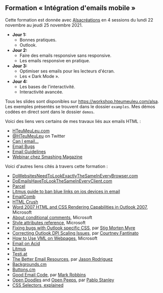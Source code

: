 Formation « Intégration d'emails mobile »
---

Cette formation est donnée avec [Alsacréations](https://formations.alsacreations.fr/formation-integration-emails-mobiles.html) en 4 sessions du lundi 22 novembre au jeudi 25 novembre 2021.

* **Jour 1:**
	- Bonnes pratiques.
	- Outlook.
* **Jour 2:**
	- Faire des emails responsive sans responsive.
	- Les emails responsive en pratique.
* **Jour 3:**
	- Optimiser ses emails pour les lecteurs d'écran.
	- Les « Dark Mode ».
* **Jour 4:**
	- Les bases de l'interactivité.
	- Interactivité avancée.

Tous les slides sont disponibles sur https://workshop.hteumeuleu.com/alsa.
Les exemples présentés se trouvent dans le dossier `examples`. Mes démos codées en direct sont dans le dossier `demos`.

Voici des liens vers certains de mes travaux liés aux emails HTML :

* [HTeuMeuLeu.com](https://www.hteumeuleu.com)
* [@HTeuMeuLeu](https://www.twitter.com/HTeuMeuLeu) on Twitter
* [Can I email…](https://www.caniemail.com)
* [Email Bugs](https://github.com/hteumeuleu/email-bugs)
* [Email Guidelines](https://github.com/hteumeuleu/email-guidelines)
* [Webinar chez Smashing Magazine](https://www.smashingmagazine.com/2019/11/html-email-webinar/)

Voici d'autres liens cités à travers cette formation :

* [DoWebsitesNeedToLookExactlyTheSameInEveryBrowser.com](http://dowebsitesneedtolookexactlythesameineverybrowser.com)
* [DoEmailsHaveToLookTheSameInEveryClient.com](http://doemailshavetolookthesameineveryclient.com)
* [Parcel](https://useparcel.com)
* [Litmus guide to ban blue links on ios devices in email](https://www.litmus.com/blog/update-banning-blue-links-on-ios-devices-2/)
* [EmailComb](https://emailcomb.com/light)
* [HTML Crush](https://htmlcrush.com/light)
* [Word 2007 HTML and CSS Rendering Capabilities in Outlook 2007](https://docs.microsoft.com/en-us/previous-versions/office/developer/office-2007/aa338201(v=office.12)?redirectedfrom=MSDN), Microsoft
* [About conditional comments](https://docs.microsoft.com/en-us/previous-versions/windows/internet-explorer/ie-developer/compatibility/ms537512(v%3dvs.85)), Microsoft
* [Style attributes reference](https://stigmortenmyre.no/mso/html/concepts/ofconstyletable.htm), Microsoft
* [Fixing bugs with Outlook specific CSS](https://cm.engineering/fixing-bugs-with-outlook-specific-css-f4b8ae5be4f4), par [Stig Morten Myre](https://twitter.com/stigm)
* [Correcting Outlook DPI Scaling Issues](https://www.courtneyfantinato.com/correcting-outlook-dpi-scaling-issues/), par [Courtney Fantinato](https://twitter.com/courtfantinato)
* [How to Use VML on Webpages](https://docs.microsoft.com/en-us/windows/win32/vml/web-workshop---specs---standards----how-to-use-vml-on-web-pages), Microsoft
* [Email on Acid](https://www.emailonacid.com)
* [Litmus](https://www.litmus.com)
* [Testi.at](https://www.testi.at)
* [The Better Email Resources](https://thebetter.email/resources/), par [Jason Rodriguez](https://twitter.com/RodriguezCommaJ)
* [Backgrounds.cm](https://backgrounds.cm)
* [Buttons.cm](https://buttons.cm)
* [Good Email Code](https://www.goodemailcode.com/), par [Mark Robbins](https://twitter.com/M_J_Robbins)
* [Open Doodles](https://opendoodles.com/) and [Open Peeps](https://openpeeps.com/), par [Pablo Stanley](https://twitter.com/pablostanley/)
* [CSS Selectors, explained](https://hugogiraudel.github.io/selectors-explained/)